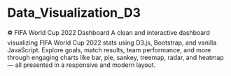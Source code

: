 # Data_Visualization_D3
⚽ FIFA World Cup 2022 Dashboard A clean and interactive dashboard visualizing FIFA World Cup 2022 stats using D3.js, Bootstrap, and vanilla JavaScript. Explore goals, match results, team performance, and more through engaging charts like bar, pie, sankey, treemap, radar, and heatmap — all presented in a responsive and modern layout.
